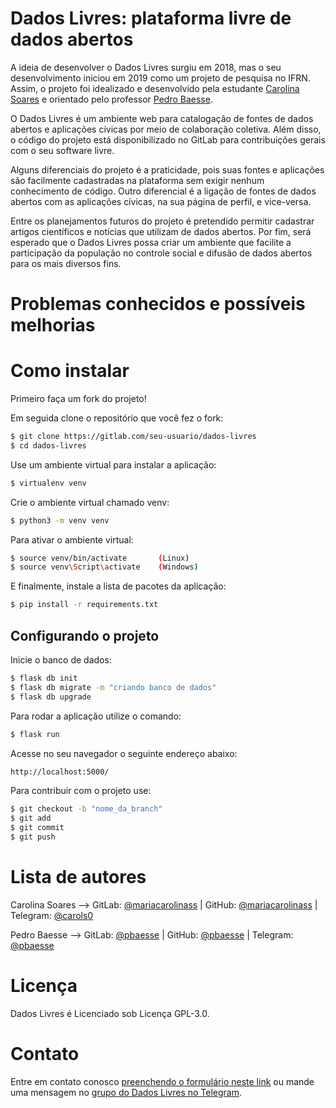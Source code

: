 # Dados Livres: plataforma livre de dados abertos

A ideia de desenvolver o Dados Livres surgiu em 2018, mas o seu desenvolvimento
iniciou em 2019 como um projeto de pesquisa no IFRN. Assim, o projeto foi
idealizado e desenvolvido pela estudante
[Carolina Soares](https://gitlab.com/mariacarolinass) e orientado pelo professor
[Pedro Baesse](https://gitlab.com/pbaesse).

O Dados Livres é um ambiente web para catalogação de fontes de dados abertos
e aplicações cívicas por meio de colaboração coletiva. Além disso, o código do
projeto está disponibilizado no GitLab para contribuições gerais com o seu
software livre.

Alguns diferenciais do projeto é a praticidade, pois suas fontes e aplicações
são facilmente cadastradas na plataforma sem exigir nenhum conhecimento de
código. Outro diferencial é a ligação de fontes de dados abertos com as
aplicações cívicas, na sua página de perfil, e vice-versa.

Entre os planejamentos futuros do projeto é pretendido permitir cadastrar
artigos científicos e notícias que utilizam de dados abertos. Por fim, será
esperado que o Dados Livres possa criar um ambiente que facilite a
participação da população no controle social e difusão de dados abertos
para os mais diversos fins.

# Problemas conhecidos e possíveis melhorias

# Como instalar

Primeiro faça um fork do projeto!

Em seguida clone o repositório que você fez o fork:

```sh
$ git clone https://gitlab.com/seu-usuario/dados-livres
$ cd dados-livres
```

Use um ambiente virtual para instalar a aplicação:

```sh
$ virtualenv venv
```

Crie o ambiente virtual chamado venv:

```sh
$ python3 -m venv venv
```

Para ativar o ambiente virtual:

```sh
$ source venv/bin/activate       (Linux)
$ source venv\Script\activate    (Windows)
```

E finalmente, instale a lista de pacotes da aplicação:

```sh
$ pip install -r requirements.txt
```

## Configurando o projeto

Inicie o banco de dados:

```sh
$ flask db init
$ flask db migrate -m "criando banco de dados"
$ flask db upgrade
```

Para rodar a aplicação utilize o comando:

```sh
$ flask run
```

Acesse no seu navegador o seguinte endereço abaixo:

```sh
http://localhost:5000/
```

Para contribuir com o projeto use:

```sh
$ git checkout -b "nome_da_branch"
$ git add
$ git commit
$ git push
```

# Lista de autores

Carolina Soares --> GitLab: [@mariacarolinass](https://gitlab.com/mariacarolinass) |
GitHub: [@mariacarolinass](https://github.com/mariacarolinass) | Telegram:
[@carols0](https://t.me/carols0)

Pedro Baesse --> GitLab: [@pbaesse](https://gitlab.com/pbaesse) |
GitHub: [@pbaesse](https://github.com/pbaesse) | Telegram:
[@pbaesse](https://t.me/pbaesse)

# Licença
Dados Livres é Licenciado sob Licença GPL-3.0.

# Contato

Entre em contato conosco [preenchendo o formulário neste link](https://dadoslivres.pythonanywhere.com/contact)
ou mande uma mensagem no [grupo do Dados Livres no Telegram](https://t.me/dadoslivres).
